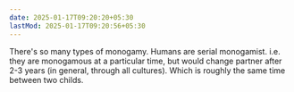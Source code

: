 ```yaml
---
date: 2025-01-17T09:20:20+05:30
lastMod: 2025-01-17T09:20:56+05:30
---
```


There's so many types of monogamy. Humans are serial monogamist. i.e. they are monogamous at a particular time, but would change partner after 2-3 years (in general, through all cultures). Which is roughly the same time between two childs.
